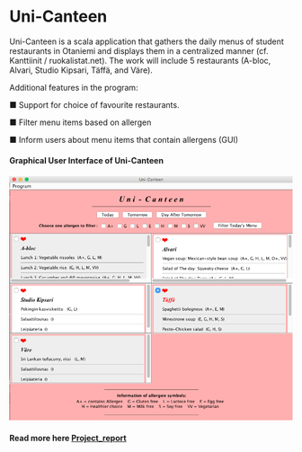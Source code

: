 # Uni-Canteen

Uni-Canteen is a scala application that gathers the daily menus of student restaurants in Otaniemi and displays them in a centralized manner (cf. Kanttiinit / ruokalistat.net). The work will include 5 restaurants (A-bloc, Alvari, Studio Kipsari, Täffä, and Väre).

Additional features in the program:

■ Support for choice of favourite restaurants.

■ Filter menu items based on allergen

■ Inform users about menu items that contain allergens (GUI)

#### Graphical User Interface of Uni-Canteen

#### ![Uni-Canteen UI.png](https://github.com/angelineov/Uni-Canteen/blob/master/Uni-Canteen%20UI.png)

#### Read more here [Project_report](https://github.com/angelineov/Uni-Canteen/blob/master/Project%20Document%20-%20Angeline%20Jayanegara.pdf)
